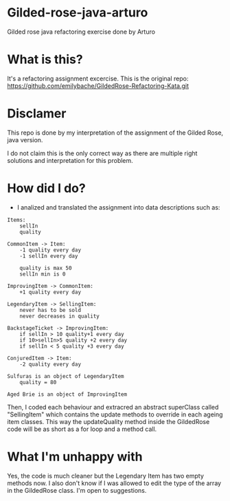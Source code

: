# Gilded-rose-java-arturo
Gilded rose java refactoring exercise done by Arturo

# What is this?
It's a refactoring assignment excercise.
This is the original repo: https://github.com/emilybache/GildedRose-Refactoring-Kata.git 

# Disclamer
This repo is done by my interpretation of the assignment of the Gilded Rose, java version.

I do not claim this is the only correct way as there are multiple right solutions and interpretation for this problem. 

# How did I do?

- I analized and translated the assignment into data descriptions such as:
```
Items: 
    sellIn
    quality

CommonItem -> Item:
    -1 quality every day
    -1 sellIn every day

    quality is max 50
    sellIn min is 0

ImprovingItem -> CommonItem:
    +1 quality every day

LegendaryItem -> SellingItem:
    never has to be sold
    never decreases in quality

BackstageTicket -> ImprovingItem:
    if sellIn > 10 quality+1 every day
    if 10>sellIn>5 quality +2 every day
    if sellIn < 5 quality +3 every day

ConjuredItem -> Item:
    -2 quality every day

Sulfuras is an object of LegendaryItem
    quality = 80

Aged Brie is an object of ImprovingItem

```

Then, I coded each behaviour and extracred an abstract superClass called "SellingItem"
which contains the update methods to override in each ageing item classes.
This way the updateQuality method inside the GildedRose code will be as short as a for loop and a method call.

# What I'm unhappy with

Yes, the code is much cleaner but the Legendary Item has two empty methods now. I also don't know if I was allowed to edit the
type of the array in the GildedRose class.
I'm open to suggestions.
